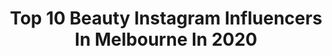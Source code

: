 ---
title: Top 10 Beauty Instagram Influencers In Melbourne In 2020
description: >-
  Find top beauty Instagram influencers in Melbourne in 2020. Most popular hashtags: #stayhome #melbourne #australia #meccamoment.
platform: Instagram
profiles:
  - username: "elleray_"
    fullname: >-
      Elle Ray 🦋💙
    location: "Australia"
    followers: 32663
    engagement: 301
    commentsToLikes: 0.167364
    avatar: "https://scontent-ams4-1.cdninstagram.com/v/t51.2885-19/s320x320/69652607_898235910547501_891949662385209344_n.jpg?_nc_ht=scontent-ams4-1.cdninstagram.com&_nc_ohc=be55vnmV1l0AX-fSt_g&oh=4e9788779d58d30a1ecbaa76c48e036a&oe=5EB993BA"
    verified: false
    hashtags: "#beautyinfluencer, #isoinspo, #melbournestylist, #cocacola"
  - username: "kellykelly.h"
    fullname: >-
      K E L L Y   H O
    location: "Australia"
    followers: 36942
    engagement: 85
    commentsToLikes: 0.093775
    avatar: "https://scontent-lhr8-1.cdninstagram.com/v/t51.2885-19/s320x320/70463551_2324006224578290_2051380456217116672_n.jpg?_nc_ht=scontent-lhr8-1.cdninstagram.com&_nc_ohc=5YZcbsSx_ZAAX8p7wMR&oh=3cae3f6b540cab678eec7144f1374467&oe=5EBD147B"
    verified: false
    hashtags: "#melbourneigs, #australianinfluencer, #melbourneigers, #melbourneblog"
  - username: "zavisual"
    fullname: >-
      Portrait Photography
    location: "Australia"
    followers: 413951
    engagement: 195
    commentsToLikes: 0.015618
    avatar: "https://scontent-lhr8-1.cdninstagram.com/v/t51.2885-19/s320x320/81969184_1837087213092626_1935034271819366400_n.jpg?_nc_ht=scontent-lhr8-1.cdninstagram.com&_nc_ohc=6qCLGfoWQmAAX-1KVhK&oh=3bcaf487e39f4c940fe91866c1fde42e&oe=5EBD30AD"
    verified: false
    hashtags: "#photohunted, #visitmelbourne, #makeportrait, #losangelesphotographer"
  - username: "junclarekim"
    fullname: >-
      JUN KIM
    location: "Australia"
    followers: 2529
    engagement: 1175
    commentsToLikes: 0.153273
    avatar: "https://scontent-sin6-2.cdninstagram.com/v/t51.2885-19/s320x320/90332870_198249584961377_2114059280494624768_n.jpg?_nc_ht=scontent-sin6-2.cdninstagram.com&_nc_ohc=ilenZzIYPpAAX-kRwa9&oh=c9c3bd75fb1105fbd3e1850a35b1c9ae&oe=5EA4D6F7"
    verified: false
    hashtags: "#boxytshirt, #stayathome, #melbournebreakfastdiary, #lionessdenim"
  - username: "amypapadatos__"
    fullname: >-
      Amy
    location: "Australia"
    followers: 31783
    engagement: 329
    commentsToLikes: 0.245630
    avatar: "https://scontent-lhr8-1.cdninstagram.com/v/t51.2885-19/s320x320/79217219_791350804612045_2129223985383079936_n.jpg?_nc_ht=scontent-lhr8-1.cdninstagram.com&_nc_ohc=AGuREcj1yhQAX-DMiRO&oh=3931b3e2affefe8426515383e739bc3f&oe=5EBA4CC2"
    verified: false
    hashtags: "#comparethemarketpartner, #vitamineoil, #rejuvenating, #coronapocalypse"
  - username: "simple.blanc"
    fullname: >-
      Vinny
    location: "Australia"
    followers: 80894
    engagement: 153
    commentsToLikes: 0.082416
    avatar: "https://scontent-lhr8-1.cdninstagram.com/v/t51.2885-19/s320x320/67172832_367352290878643_5891218984212103168_n.jpg?_nc_ht=scontent-lhr8-1.cdninstagram.com&_nc_ohc=JDqHCs4vgzcAX_uZhRs&oh=4487258a7027d542be3ec4f23244c770&oe=5EBA6F95"
    verified: false
    hashtags: "#brightplusserum, #macmagicradiance, #tatchaskincare, #rosefield"
  - username: "ella._model"
    fullname: >-
      Ella Kate💗
    location: "Australia"
    followers: 6575
    engagement: 764
    commentsToLikes: 0.340688
    avatar: "https://scontent-lht6-1.cdninstagram.com/v/t51.2885-19/s320x320/84633089_490947221579866_4866469684653850624_n.jpg?_nc_ht=scontent-lht6-1.cdninstagram.com&_nc_ohc=6lQYf80DdU4AX-Pa8r3&oh=f52fceee74c6f8a373b46abce09d0ba7&oe=5EB5BA0B"
    verified: false
    hashtags: "#adventure, #hoilday, #dancermodel, #teenfashion"
  - username: "reanin.glah"
    fullname: >-
      Makeup & Brow Artist
    location: "Australia"
    followers: 18536
    engagement: 191
    commentsToLikes: 0.031511
    avatar: "https://scontent-ams4-1.cdninstagram.com/v/t51.2885-19/s320x320/26156962_853700461501297_2137190943558729728_n.jpg?_nc_ht=scontent-ams4-1.cdninstagram.com&_nc_ohc=VzllQDezg0AAX9TQV0B&oh=7271dd44811816273ade0ee77711214b&oe=5EB21720"
    verified: false
    hashtags: "#glamazonkw, #glam, #melbournemodel, #wingeliner"
  - username: "mollysmyth"
    fullname: >-
      Molly Smyth
    location: "Australia"
    followers: 24354
    engagement: 220
    commentsToLikes: 0.222710
    avatar: "https://scontent-lhr8-1.cdninstagram.com/v/t51.2885-19/s320x320/91728783_511614163081293_4621734103006314496_n.jpg?_nc_ht=scontent-lhr8-1.cdninstagram.com&_nc_ohc=cQO2SiyzytwAX808Li9&oh=fcdb6f14e58ac1d28410fb6db2411f81&oe=5EBA8F58"
    verified: false
    hashtags: "#mejuri, #stayinghome, #stayhome, #newyorkcity"
  - username: "designbyaikonik"
    fullname: >-
      CARISSA SMART
    location: "Australia"
    followers: 95659
    engagement: 132
    commentsToLikes: 0.037112
    avatar: "https://scontent-atl3-1.cdninstagram.com/v/t51.2885-19/s320x320/49907484_310327042953799_4356413340109504512_n.jpg?_nc_ht=scontent-atl3-1.cdninstagram.com&_nc_ohc=3o92v5XFLn8AX91hrwg&oh=0acd06f4b45605e7028df5e5070adccf&oe=5EBB2AD4"
    verified: false
    hashtags: "#stayhome, #iwd, #flattenthecurve, #rikilovesriki"
---